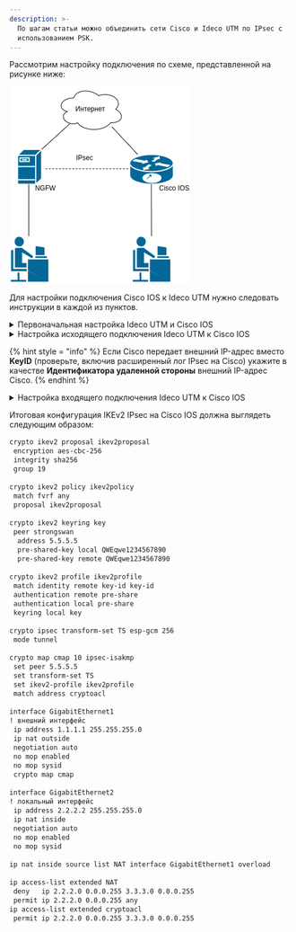 ```yaml
---
description: >-
  По шагам статьи можно объединить сети Cisco и Ideco UTM по IPsec с
  использованием PSK.
---
```


Рассмотрим настройку подключения по схеме, представленной на рисунке ниже:

![](../../../../.gitbook/assets/connect-utm-to-cisco-via-ipsec1.png)

Для настройки подключения Cisco IOS к Ideco UTM нужно следовать инструкции в каждой из пунктов.

<details>

<summary>Первоначальная настройка Ideco UTM и Cisco IOS</summary>

## Настройка Ideco UTM

Настройте на Ideco UTM локальный и внешний интерфейсы. Подробная информация находится в статье [Первоначальная настройка](../../../../installation/initial-setup.md).

## Настройка Cisco IOS EX

Настройку Cisco можно осуществить через консоль устройства или, воспользовавшись нашими конфигурационными скриптами, сгенерированными по адресу [https://cisco.ideco.ru/](https://cisco.ideco.ru).

### Настройка Cisco через консоль:

1. Настройка локального интерфейса:

```
enable
conf t
interface GigabitEthernet2
ip address <локальный IP Cisco> <маска подсети>
no shutdown
ip nat inside
exit
```

2. Настройка внешнего интерфейса:

```
interface GigabitEthernet1
ip address <внешний IP Cisco> <маска подсети>
no shutdown
ip nat outside
exit
```

3. Проверьте наличие связи между внешними интерфейсами Ideco UTM и Cisco. Для этого в консоли Cisco используйте команду `ping <внешний IP UTM>`. Результат вывода команды - наличие ICMP-ответов.

4. Создание access-list с адресацией локальной сети (подробную информацию можно прочитать в [статье](https://www.cisco.com/c/ru_ru/support/docs/security/ios-firewall/23602-confaccesslists.html)):

```
ip access-list extended NAT
permit ip <локальная подсеть Cisco> <обратная маска подсети> any
exit
```

5. Настройка NAT (подробную информацию можно прочитать в [статье](https://www.cisco.com/c/ru_ru/support/docs/ip/network-address-translation-nat/13772-12.html)):

```
ip nat inside source list NAT interface GigabitEthernet1 overload
exit
```

6. Сохранение настроек конфигурации:

```
write memory
```

7. **После сохранения настроек проверьте, что из локальной сети Cisco присутствует доступ в сеть Интернет.** \
 Для этого перейдите на какой-нибудь сайт (например: [https://www.cisco.com/](https://www.cisco.com)) с устройства в локальной сети Cisco.

## Настройка IKEv2+IPsec на Cisco:

1. Создание proposal (подробную информацию можно прочитать в [статье](https://www.cisco.com/c/en/us/td/docs/ios-xml/ios/sec_conn_ike2vpn/configuration/xe-16-8/sec-flex-vpn-xe-16-8-book/sec-cfg-ikev2-flex.html#GUID-6F6D8166-508A-4669-9DDC-4FE7AE9B9939__GUID-A5DB59F5-70A0-421E-86AE-AE983B283E6F)):

```
conf t
crypto ikev2 proposal ikev2proposal
encryption aes-cbc-256
integrity sha256
group 19
exit
```

2. Создание policy (подробную информацию можно прочитать в [статье](https://www.cisco.com/c/en/us/td/docs/ios-xml/ios/sec_conn_ike2vpn/configuration/xe-16-8/sec-flex-vpn-xe-16-8-book/sec-cfg-ikev2-flex.html#GUID-B5C198FE-97D9-4F74-88C6-6B5802195772__GUID-613A19C3-C5D6-456A-8D8A-4693F3553ED3)):

```
crypto ikev2 policy ikev2policy
match fvrf any
proposal ikev2proposal
exit
```

3. Создание peer (key_id - идентификатор удаленной стороны, т.е. Ideco UTM). Подробную информацию можно прочитать в [статье](https://www.cisco.com/c/en/us/td/docs/ios-xml/ios/sec_conn_ike2vpn/configuration/xe-16-8/sec-flex-vpn-xe-16-8-book/sec-cfg-ikev2-flex.html#GUID-D6AC9B42-1F22-4F60-A06A-A72575181659__GUID-A1CB9A0A-6098-475C-99BE-5D41009CD9A9):

```
crypto ikev2 keyring key
peer strongswan
address <внешний IP UTM-a>
identity key-id <key_id>
pre-shared-key local <psk>
pre-shared-key remote <psk>
exit
exit
```

4. Создание IKEv2 profile (подробную информацию можно прочитать в [статье ](https://www.cisco.com/c/en/us/td/docs/ios-xml/ios/sec_conn_ike2vpn/configuration/xe-16-8/sec-flex-vpn-xe-16-8-book/sec-cfg-ikev2-flex.html#task_20288C58E8B1416897A763FABA8B0885__GUID-B31A2B1F-E07A-4DA9-8CEA-45D92E283D14)):

```
crypto ikev2 profile ikev2profile
match identity remote address <внешний IP UTM-a> 255.255.255.255
authentication remote pre-share
authentication local pre-share
keyring local key
exit
```

5. Настройка шифрования в esp:

```
crypto ipsec transform-set TS esp-gcm 256
mode tunnel
exit
```

6. Создание ipsec-isakmp:

```
crypto map cmap 10 ipsec-isakmp
set peer <внешний IP UTM-a>
set transform-set TS
set ikev2-profile ikev2profile
match address cryptoacl
exit
```

7. Настройка crypto map на внешнем интерфейсе:

```
interface GigabitEthernet1
crypto map cmap
exit
```

8. Создание access-list для трафика между локальными сетями Cisco и UTM:

```
ip access-list extended cryptoacl
permit ip <локальная подсеть Cisco> <обратная маска подсети> <локальная подсеть UTM> <обратная маска подсети>
exit
```

9. Добавление в access-list NAT исключения трафика между локальными сетями Cisco и UTM (правило `deny` должно оказаться выше чем `permit`):

```
ip access-list extended NAT
no permit ip <локальная подсеть Cisco> <обратная маска подсети> any
deny ip <локальная подсеть Cisco> <обратная маска подсети> <локальная подсеть UTM> <обратная маска подсети>
permit ip <локальная подсеть Cisco> <обратная маска подсети> any
exit

end
```

10. Сохранение настроек конфигурации:

```
write memory
```

</details>

<details>

<summary>Настройка исходящего подключения Ideco UTM к Cisco IOS</summary>

Для настройки исходящего IPsec подключения на Ideco UTM выполните действия:

1. В веб-интерфейсе Ideco UTM откройте вкладку **Сервисы -> IPsec -> Устройства**.

2. Добавьте новое подключение:

   * **Название** - любое;
   * **Зона** - укажите зону для добавления IPSec подключения;
   * **Адрес удаленного устройства** - введите IP-адрес удаленного устройства;
   * **Тип аутентификации** - PSK;
   * **PSK** - будет сгенерирован случайный PSK-ключ. Он потребуется, чтобы настроить подключение в Cisco;
   * **Идентификатор NGFW** - введенный вами ключ будет использоваться для идентификации исходящего подключения. Введите также этот идентификатор в Cisco;
   * **Домашние локальные сети** - укажите локальную сеть Ideco NGFW;
   * **Удаленные локальные сети** - укажите локальную сеть Cisco;
   * **IP-адрес интерфейса туннеля** - укажите IP-адрес интерфейса туннеля при динамической маршрутизации BGP;

3. Проверьте, что подключение установилось (в столбце **Статусы** зеленым цветом будет подсвечена надпись **Установлено**).

4. Проверьте наличие трафика между локальными сетями (TCP и web).

</details>

{% hint style = "info" %}
Если Cisco передает внешний IP-адрес вместо **KeyID** (проверьте, включив расширенный лог IPsec на Cisco) укажите в качестве **Идентификатора удаленной стороны** внешний IP-адрес Cisco.
{% endhint %}

<details>

<summary> Настройка  входящего подключения Ideco UTM к Cisco IOS</summary>

Для настройки входящего IPsec подключения на Ideco UTM выполните действия:

1. В веб-интерфейсе Ideco UTM откройте вкладку **Сервисы -> IPsec -> Устройства**.

2. Добавьте новое подключение:

- **Название** – любое;
- **Тип** – входящее;
- **Тип аутентификации** – PSK;
- **PSK** – укажите PSK-ключ;
- **Идентификатор удаленной стороны** – вставьте идентификатор Cisco (параметр Key ID);
- **Домашние локальные сети** – укажите локальную сеть Ideco UTM;
- **Удалённые локальные сети** – укажите локальную сеть Cisco.

3. Сохраните созданное подключение, затем нажмите на кнопку **Включить**.

4. Проверьте, что подключение установлено (в столбце **Статусы** зеленым цветом будет подсвечена надпись **Установлено**).

5. Проверьте наличие трафика между локальными сетями (TCP и web).

</details>

Итоговая конфигурация IKEv2 IPsec на Cisco IOS должна выглядеть следующим образом:

```
crypto ikev2 proposal ikev2proposal
 encryption aes-cbc-256
 integrity sha256
 group 19

crypto ikev2 policy ikev2policy
 match fvrf any
 proposal ikev2proposal

crypto ikev2 keyring key
 peer strongswan
  address 5.5.5.5
  pre-shared-key local QWEqwe1234567890
  pre-shared-key remote QWEqwe1234567890

crypto ikev2 profile ikev2profile
 match identity remote key-id key-id
 authentication remote pre-share
 authentication local pre-share
 keyring local key

crypto ipsec transform-set TS esp-gcm 256
 mode tunnel

crypto map cmap 10 ipsec-isakmp
 set peer 5.5.5.5
 set transform-set TS
 set ikev2-profile ikev2profile
 match address cryptoacl

interface GigabitEthernet1
! внешний интерфейс
 ip address 1.1.1.1 255.255.255.0
 ip nat outside
 negotiation auto
 no mop enabled
 no mop sysid
 crypto map cmap

interface GigabitEthernet2
! локальный интерфейс
 ip address 2.2.2.2 255.255.255.0
 ip nat inside
 negotiation auto
 no mop enabled
 no mop sysid

ip nat inside source list NAT interface GigabitEthernet1 overload

ip access-list extended NAT
 deny   ip 2.2.2.0 0.0.0.255 3.3.3.0 0.0.0.255
 permit ip 2.2.2.0 0.0.0.255 any
ip access-list extended cryptoacl
 permit ip 2.2.2.0 0.0.0.255 3.3.3.0 0.0.0.255
```
